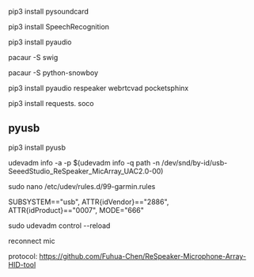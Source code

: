 pip3 install pysoundcard

pip3 install SpeechRecognition

pip3 install pyaudio

pacaur -S swig

pacaur -S python-snowboy

pip3 install pyaudio respeaker webrtcvad pocketsphinx

pip3 install requests. soco

pyusb
-----

pip3 install pyusb

udevadm info -a -p $(udevadm info -q path -n /dev/snd/by-id/usb-SeeedStudio_ReSpeaker_MicArray_UAC2.0-00)

sudo nano /etc/udev/rules.d/99-garmin.rules

SUBSYSTEM=="usb", ATTR{idVendor}=="2886", ATTR{idProduct}=="0007", MODE="666"

sudo udevadm control --reload

reconnect mic

protocol: https://github.com/Fuhua-Chen/ReSpeaker-Microphone-Array-HID-tool